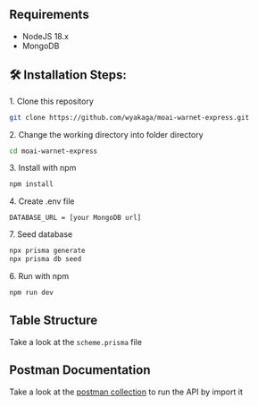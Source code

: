 <h2>Requirements</h2>

* NodeJS 18.x
* MongoDB

<h2>🛠️ Installation Steps:</h2>

<p>1. Clone this repository</p>

```bash
git clone https://github.com/wyakaga/moai-warnet-express.git
```

<p>2. Change the working directory into folder directory</p>

```bash
cd moai-warnet-express
```

<p>3. Install with npm</p>

```bash
npm install
```

<p>4. Create .env file</p>

```env
DATABASE_URL = [your MongoDB url]
```

<p>7. Seed database</p>

```bash
npx prisma generate
npx prisma db seed
```

<p>6. Run with npm</p>

```bash
npm run dev
```

<h2>Table Structure</h2>

Take a look at the `scheme.prisma` file

<h2>Postman Documentation</h2>

Take a look at the [postman collection](moai-warnet_postman.json) to run the API by import it